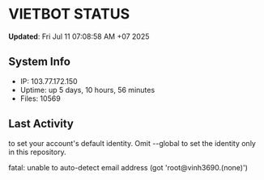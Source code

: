 # VIETBOT STATUS
**Updated**: Fri Jul 11 07:08:58 AM +07 2025

## System Info
- IP: 103.77.172.150
- Uptime: up 5 days, 10 hours, 56 minutes
- Files: 10569

## Last Activity

to set your account's default identity.
Omit --global to set the identity only in this repository.

fatal: unable to auto-detect email address (got 'root@vinh3690.(none)')
